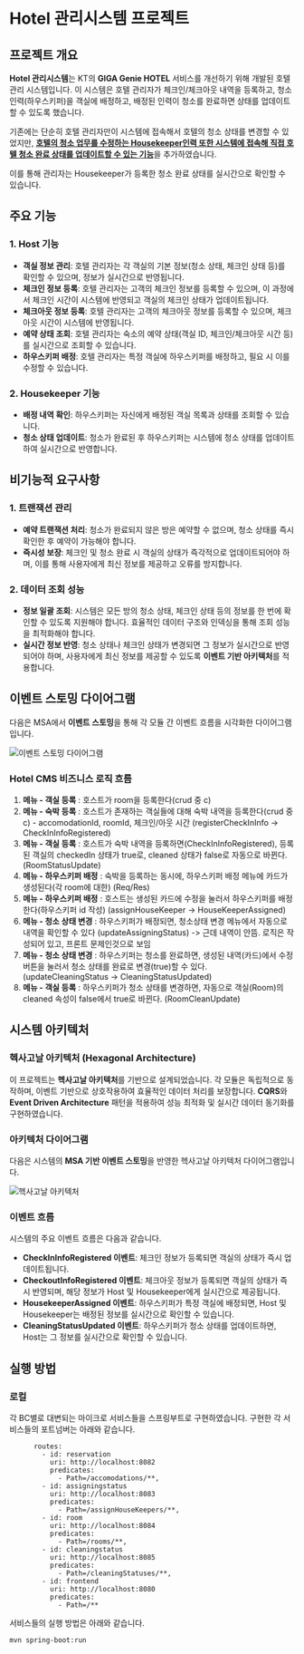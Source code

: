 # Hotel 관리시스템 프로젝트

## 프로젝트 개요
**Hotel 관리시스템**는 KT의 **GIGA Genie HOTEL** 서비스를 개선하기 위해 개발된 호텔 관리 시스템입니다. 이 시스템은 호텔 관리자가 체크인/체크아웃 내역을 등록하고, 청소 인력(하우스키퍼)을 객실에 배정하고, 배정된 인력이 청소를 완료하면 상태를 업데이트할 수 있도록 했습니다. 

기존에는 단순히 호텔 관리자만이 시스템에 접속해서 호텔의 청소 상태를 변경할 수 있었지만, <u>**호텔의 청소 업무를 수정하는 Housekeeper인력 또한 시스템에 접속해 직접 호텔 청소 완료 상태를 업데이트할 수 있는 기능**</u>을 추가하였습니다. 

이를 통해 관리자는 Housekeeper가 등록한 청소 완료 상태를 실시간으로 확인할 수 있습니다. 

## 주요 기능

### 1. Host 기능
- **객실 정보 관리**: 호텔 관리자는 각 객실의 기본 정보(청소 상태, 체크인 상태 등)를 확인할 수 있으며, 정보가 실시간으로 반영됩니다.
- **체크인 정보 등록**: 호텔 관리자는 고객의 체크인 정보를 등록할 수 있으며, 이 과정에서 체크인 시간이 시스템에 반영되고 객실의 체크인 상태가 업데이트됩니다.
- **체크아웃 정보 등록**: 호텔 관리자는 고객의 체크아웃 정보를 등록할 수 있으며, 체크아웃 시간이 시스템에 반영됩니다.
- **예약 상태 조회**: 호텔 관리자는 숙소의 예약 상태(객실 ID, 체크인/체크아웃 시간 등)를 실시간으로 조회할 수 있습니다.
- **하우스키퍼 배정**: 호텔 관리자는 특정 객실에 하우스키퍼를 배정하고, 필요 시 이를 수정할 수 있습니다.

### 2. Housekeeper 기능
- **배정 내역 확인**: 하우스키퍼는 자신에게 배정된 객실 목록과 상태를 조회할 수 있습니다.
- **청소 상태 업데이트**: 청소가 완료된 후 하우스키퍼는 시스템에 청소 상태를 업데이트하여 실시간으로 반영합니다.

## 비기능적 요구사항

### 1. 트랜잭션 관리
- **예약 트랜잭션 처리**: 청소가 완료되지 않은 방은 예약할 수 없으며, 청소 상태를 즉시 확인한 후 예약이 가능해야 합니다.
- **즉시성 보장**: 체크인 및 청소 완료 시 객실의 상태가 즉각적으로 업데이트되어야 하며, 이를 통해 사용자에게 최신 정보를 제공하고 오류를 방지합니다.

### 2. 데이터 조회 성능
- **정보 일괄 조회**: 시스템은 모든 방의 청소 상태, 체크인 상태 등의 정보를 한 번에 확인할 수 있도록 지원해야 합니다. 효율적인 데이터 구조와 인덱싱을 통해 조회 성능을 최적화해야 합니다.
- **실시간 정보 반영**: 청소 상태나 체크인 상태가 변경되면 그 정보가 실시간으로 반영되어야 하며, 사용자에게 최신 정보를 제공할 수 있도록 **이벤트 기반 아키텍처**를 적용합니다.


## 이벤트 스토밍 다이어그램

다음은 MSA에서 **이벤트 스토밍**을 통해 각 모듈 간 이벤트 흐름을 시각화한 다이어그램입니다.

![이벤트 스토밍 다이어그램](path_to_event_storming_image)

### Hotel CMS 비즈니스 로직 흐름

1. **메뉴 - 객실 등록** : 호스트가 room을 등록한다(crud 중 c)
2. **메뉴 - 숙박 등록** : 호스트가 존재하는 객실들에 대해 숙박 내역을 등록한다(crud 중 c) - accomodationId, roomId, 체크인/아웃 시간 (registerCheckInInfo -> CheckInInfoRegistered)
3. **메뉴 - 객실 등록** : 호스트가 숙박 내역을 등록하면(CheckInInfoRegistered), 등록된 객실의 checkedIn 상태가 true로, cleaned 상태가 false로 자동으로 바뀐다. (RoomStatusUpdate)
4. **메뉴 - 하우스키퍼 배정** : 숙박을 등록하는 동시에, 하우스키퍼 배정 메뉴에 카드가 생성된다(각 room에 대한) (Req/Res)
5. **메뉴 - 하우스키퍼 배정** : 호스트는 생성된 카드에 수정을 눌러서 하우스키퍼를 배정한다(하우스키퍼 id 작성) (assignHouseKeeper -> HouseKeeperAssigned)
6. **메뉴 - 청소 상태 변경** : 하우스키퍼가 배정되면, 청소상태 변경 메뉴에서 자동으로 내역을 확인할 수 있다 (updateAssigningStatus) -> 근데 내역이 안뜸. 로직은 작성되어 있고, 프론트 문제인것으로 보임
7. **메뉴 - 청소 상태 변경** : 하우스키퍼는 청소를 완료하면, 생성된 내역(카드)에서 수정 버튼을 눌러서 청소 상태를 완료로 변경(true)할 수 있다. (updateCleaningStatus -> CleaningStatusUpdated)
8. **메뉴 - 객실 등록** : 하우스키퍼가 청소 상태를 변경하면, 자동으로 객실(Room)의 cleaned 속성이 false에서 true로 바뀐다. (RoomCleanUpdate)





## 시스템 아키텍처

### 헥사고날 아키텍처 (Hexagonal Architecture)
이 프로젝트는 **헥사고날 아키텍처**를 기반으로 설계되었습니다. 각 모듈은 독립적으로 동작하며, 이벤트 기반으로 상호작용하여 효율적인 데이터 처리를 보장합니다. **CQRS**와 **Event Driven Architecture** 패턴을 적용하여 성능 최적화 및 실시간 데이터 동기화를 구현하였습니다.

### 아키텍처 다이어그램
다음은 시스템의 **MSA 기반 이벤트 스토밍**을 반영한 헥사고날 아키텍처 다이어그램입니다.

![헥사고날 아키텍처](path_to_hexagonal_architecture_image)

### 이벤트 흐름
시스템의 주요 이벤트 흐름은 다음과 같습니다.

- **CheckInInfoRegistered 이벤트**: 체크인 정보가 등록되면 객실의 상태가 즉시 업데이트됩니다.
- **CheckoutInfoRegistered 이벤트**: 체크아웃 정보가 등록되면 객실의 상태가 즉시 반영되며, 해당 정보가 Host 및 Housekeeper에게 실시간으로 제공됩니다.
- **HousekeeperAssigned 이벤트**: 하우스키퍼가 특정 객실에 배정되면, Host 및 Housekeeper는 배정된 정보를 실시간으로 확인할 수 있습니다.
- **CleaningStatusUpdated 이벤트**: 하우스키퍼가 청소 상태를 업데이트하면, Host는 그 정보를 실시간으로 확인할 수 있습니다.



## 실행 방법
### 로컬
각 BC별로 대변되는 마이크로 서비스들을 스프링부트로 구현하였습니다. 구현한 각 서비스들의 포트넘버는 아래와 같습니다.

```
      routes:
        - id: reservation
          uri: http://localhost:8082
          predicates:
            - Path=/accomodations/**, 
        - id: assigningstatus
          uri: http://localhost:8083
          predicates:
            - Path=/assignHouseKeepers/**, 
        - id: room
          uri: http://localhost:8084
          predicates:
            - Path=/rooms/**, 
        - id: cleaningstatus
          uri: http://localhost:8085
          predicates:
            - Path=/cleaningStatuses/**, 
        - id: frontend
          uri: http://localhost:8080
          predicates:
            - Path=/**
```
서비스들의 실행 방법은 아래와 같습니다.
```
mvn spring-boot:run
```

